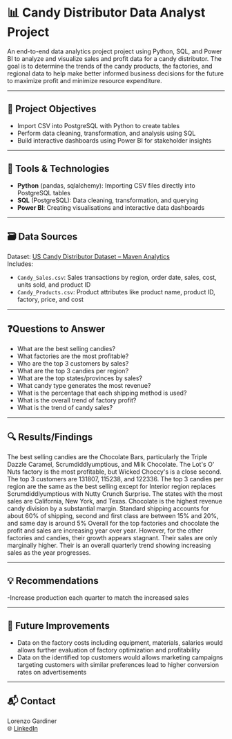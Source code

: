 # 📊 Candy Distributor Data Analyst Project

An end-to-end data analytics project project using Python, SQL, and Power BI to analyze and visualize sales and profit data for a candy distributor. The goal is to determine the trends of the candy products, the factories, and regional data to help make better informed business decisions for the future to maximize profit and minimize resource expenditure.

---

## 🎯 Project Objectives

- Import CSV into PostgreSQL with Python to create tables
- Perform data cleaning, transformation, and analysis using SQL
- Build interactive dashboards using Power BI for stakeholder insights
  
---

## 🧰 Tools & Technologies

- **Python** (pandas, sqlalchemy): Importing CSV files directly into PostgreSQL tables
- **SQL** (PostgreSQL): Data cleaning, transformation, and querying
- **Power BI**: Creating visualisations and interactive data dashboards
---

## 🗃️ Data Sources

Dataset: [US Candy Distributor Dataset – Maven Analytics](https://mavenanalytics.io/data-playground?order=date_added%2Cdesc&tags=Business)  
Includes:

- `Candy_Sales.csv`: Sales transactions by region, order date, sales, cost, units sold, and product ID  
- `Candy_Products.csv`: Product attributes like product name, product ID, factory, price, and cost

---

## ❓Questions to Answer

- What are the best selling candies?
- What factories are the most profitable?
- Who are the top 3 customers by sales?
- What are the top 3 candies per region?
- What are the top states/provinces by sales?
- What candy type generates the most revenue?
- What is the percentage that each shipping method is used?
- What is the overall trend of factory profit?
- What is the trend of candy sales?

---

## 🔍 Results/Findings
The best selling candies are the Chocolate Bars, particularly the Triple Dazzle Caramel, Scrumdiddlyumptious, and Milk Chocolate. 
The Lot's O' Nuts factory is the most profitable, but Wicked Choccy's is a close second.
The top 3 customers are 131807, 115238, and 122336.
The top 3 candies per region are the same as the best selling except for Interior region replaces Scrumdiddlyumptious with Nutty Crunch Surprise.
The states with the most sales are California, New York, and Texas.
Chocolate is the highest revenue candy division by a substantial margin.
Standard shipping accounts for about 60% of shipping, second and first class are between 15% and 20%, and same day is around 5%
Overall for the top factories and chocolate the profit and sales are increasing year over year. However, for the other factories and candies, their growth appears stagnant. Their sales are only marginally higher. 
Their is an overall quarterly trend showing increasing sales as the year progresses.

---

## 💡 Recommendations

-Increase production each quarter to match the increased sales 

---
## 📌 Future Improvements

- Data on the factory costs including equipment, materials, salaries would allows further evaluation of factory optimization and profitability
- Data on the identified top customers would allows marketing campaigns targeting customers with similar preferences lead to higher conversion rates on advertisements
---

## 📬 Contact
Lorenzo Gardiner
<br>
🌐 [LinkedIn](www.linkedin.com/in/lorenzo-gardiner)
